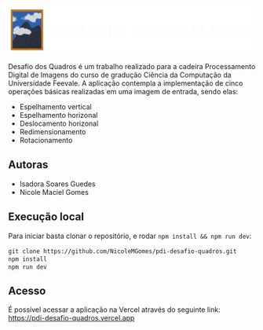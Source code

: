 ![Desafio dos Quadros](logo-texto.png)

Desafio dos Quadros é um trabalho realizado para a cadeira Processamento Digital de Imagens do curso de gradução Ciência da Computação da Universidade Feevale. A aplicação contempla a implementação de cinco operações básicas realizadas em uma imagem de entrada, sendo elas:

* Espelhamento vertical
* Espelhamento horizonal
* Deslocamento horizonal
* Redimensionamento
* Rotacionamento
## Autoras

* Isadora Soares Guedes
* Nicole Maciel Gomes
## Execução local

Para iniciar basta clonar o repositório, e rodar `npm install && npm run dev`:

    git clone https://github.com/NicoleMGomes/pdi-desafio-quadros.git
    npm install
    npm run dev

## Acesso 

É possível acessar a aplicação na Vercel através do seguinte link: https://pdi-desafio-quadros.vercel.app





